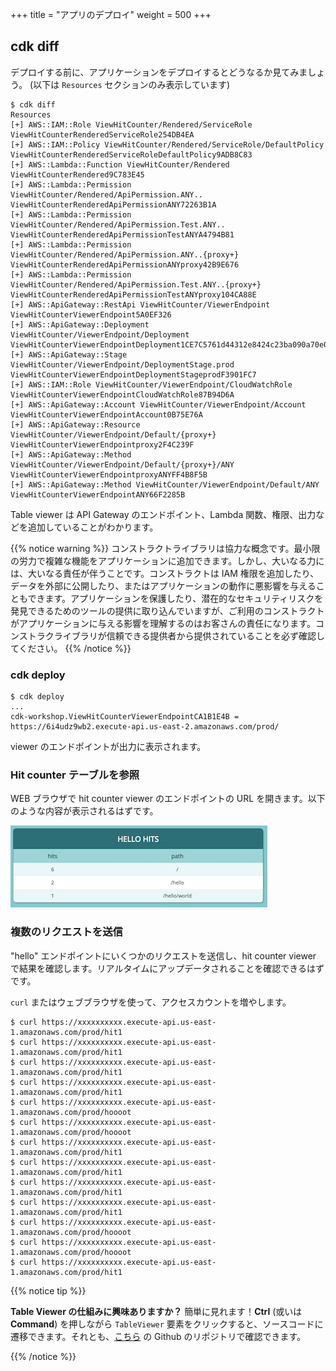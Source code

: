 +++
title = "アプリのデプロイ"
weight = 500
+++

## cdk diff

デプロイする前に、アプリケーションをデプロイするとどうなるか見てみましょう。
(以下は `Resources` セクションのみ表示しています)

```
$ cdk diff
Resources
[+] AWS::IAM::Role ViewHitCounter/Rendered/ServiceRole ViewHitCounterRenderedServiceRole254DB4EA
[+] AWS::IAM::Policy ViewHitCounter/Rendered/ServiceRole/DefaultPolicy ViewHitCounterRenderedServiceRoleDefaultPolicy9ADB8C83
[+] AWS::Lambda::Function ViewHitCounter/Rendered ViewHitCounterRendered9C783E45
[+] AWS::Lambda::Permission ViewHitCounter/Rendered/ApiPermission.ANY.. ViewHitCounterRenderedApiPermissionANY72263B1A
[+] AWS::Lambda::Permission ViewHitCounter/Rendered/ApiPermission.Test.ANY.. ViewHitCounterRenderedApiPermissionTestANYA4794B81
[+] AWS::Lambda::Permission ViewHitCounter/Rendered/ApiPermission.ANY..{proxy+} ViewHitCounterRenderedApiPermissionANYproxy42B9E676
[+] AWS::Lambda::Permission ViewHitCounter/Rendered/ApiPermission.Test.ANY..{proxy+} ViewHitCounterRenderedApiPermissionTestANYproxy104CA88E
[+] AWS::ApiGateway::RestApi ViewHitCounter/ViewerEndpoint ViewHitCounterViewerEndpoint5A0EF326
[+] AWS::ApiGateway::Deployment ViewHitCounter/ViewerEndpoint/Deployment ViewHitCounterViewerEndpointDeployment1CE7C5761d44312e8424c23ba090a70e0962c36f
[+] AWS::ApiGateway::Stage ViewHitCounter/ViewerEndpoint/DeploymentStage.prod ViewHitCounterViewerEndpointDeploymentStageprodF3901FC7
[+] AWS::IAM::Role ViewHitCounter/ViewerEndpoint/CloudWatchRole ViewHitCounterViewerEndpointCloudWatchRole87B94D6A
[+] AWS::ApiGateway::Account ViewHitCounter/ViewerEndpoint/Account ViewHitCounterViewerEndpointAccount0B75E76A
[+] AWS::ApiGateway::Resource ViewHitCounter/ViewerEndpoint/Default/{proxy+} ViewHitCounterViewerEndpointproxy2F4C239F
[+] AWS::ApiGateway::Method ViewHitCounter/ViewerEndpoint/Default/{proxy+}/ANY ViewHitCounterViewerEndpointproxyANYFF4B8F5B
[+] AWS::ApiGateway::Method ViewHitCounter/ViewerEndpoint/Default/ANY ViewHitCounterViewerEndpointANY66F2285B
```

Table viewer は API Gateway のエンドポイント、Lambda 関数、権限、出力などを追加していることがわかります。

{{% notice warning %}}
コンストラクトライブラリは協力な概念です。最小限の労力で複雑な機能をアプリケーションに追加できます。しかし、大いなる力には、大いなる責任が伴うことです。コンストラクトは IAM 権限を追加したり、データを外部に公開したり、またはアプリケーションの動作に悪影響を与えることもできます。アプリケーションを保護したり、潜在的なセキュリティリスクを発見できるためのツールの提供に取り込んでいますが、ご利用のコンストラクトがアプリケーションに与える影響を理解するのはお客さんの責任になります。コンストラクライブラリが信頼できる提供者から提供されていることを必ず確認してください。
{{% /notice %}}

### cdk deploy

```
$ cdk deploy
...
cdk-workshop.ViewHitCounterViewerEndpointCA1B1E4B = https://6i4udz9wb2.execute-api.us-east-2.amazonaws.com/prod/
```

viewer のエンドポイントが出力に表示されます。

### Hit counter テーブルを参照

WEB ブラウザで hit counter viewer のエンドポイントの URL を開きます。以下のような内容が表示されるはずです。

![](./viewer1.png)

### 複数のリクエストを送信

"hello" エンドポイントにいくつかのリクエストを送信し、hit counter viewer で結果を確認します。リアルタイムにアップデータされることを確認できるはずです。

`curl` またはウェブブラウザを使って、アクセスカウントを増やします。

```
$ curl https://xxxxxxxxxx.execute-api.us-east-1.amazonaws.com/prod/hit1
$ curl https://xxxxxxxxxx.execute-api.us-east-1.amazonaws.com/prod/hit1
$ curl https://xxxxxxxxxx.execute-api.us-east-1.amazonaws.com/prod/hit1
$ curl https://xxxxxxxxxx.execute-api.us-east-1.amazonaws.com/prod/hit1
$ curl https://xxxxxxxxxx.execute-api.us-east-1.amazonaws.com/prod/hoooot
$ curl https://xxxxxxxxxx.execute-api.us-east-1.amazonaws.com/prod/hoooot
$ curl https://xxxxxxxxxx.execute-api.us-east-1.amazonaws.com/prod/hit1
$ curl https://xxxxxxxxxx.execute-api.us-east-1.amazonaws.com/prod/hit1
$ curl https://xxxxxxxxxx.execute-api.us-east-1.amazonaws.com/prod/hit1
$ curl https://xxxxxxxxxx.execute-api.us-east-1.amazonaws.com/prod/hit1
$ curl https://xxxxxxxxxx.execute-api.us-east-1.amazonaws.com/prod/hoooot
$ curl https://xxxxxxxxxx.execute-api.us-east-1.amazonaws.com/prod/hoooot
$ curl https://xxxxxxxxxx.execute-api.us-east-1.amazonaws.com/prod/hit1
```

{{% notice tip %}}

**Table Viewer の仕組みに興味ありますか？** 簡単に見れます！**Ctrl** (或いは **Command**) を押しながら `TableViewer` 要素をクリックすると、ソースコードに遷移できます。それとも、[こちら](https://github.com/eladb/cdk-dynamo-table-viewer) の Github のリポジトリで確認できます。

{{% /notice %}}
